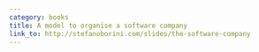 ```yaml
---
category: books
title: A model to organise a software company
link_to: http://stefanoborini.com/slides/the-software-company
---
```


